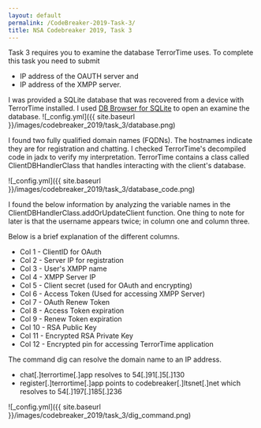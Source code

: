 ```yaml
---
layout: default
permalink: /CodeBreaker-2019-Task-3/
title: NSA Codebreaker 2019, Task 3
---
```


Task 3 requires you to examine the database TerrorTime uses. To complete this task you need to submit<br>
- IP address of the OAUTH server and <br>
- IP address of the XMPP server. <br>

I was provided a SQLite database that was recovered from a device with TerrorTime installed. I used [DB Browser for SQLite](https://sqlitebrowser.org/) to open an examine the database. 
![_config.yml]({{ site.baseurl }}/images/codebreaker_2019/task_3/database.png)

I found two fully qualified domain names (FQDNs). The hostnames indicate they are for registration and chatting. I checked TerrorTime's decompiled code in jadx to verify my interpretation. TerrorTime contains a class called ClientDBHandlerClass that handles interacting with the client's database. 

![_config.yml]({{ site.baseurl }}/images/codebreaker_2019/task_3/database_code.png)

I found the below information by analyzing the variable names in the ClientDBHandlerClass.addOrUpdateClient function. One thing to note for later is that the username appears twice; in column one and column three. 

Below is a brief explanation of the different columns. <br>
- Col 1 \- ClientID for OAuth<br>
- Col 2 \- Server IP for registration<br>
- Col 3 \- User's XMPP name<br>
- Col 4 \- XMPP Server IP<br>
- Col 5 \- Client secret (used for OAuth and encrypting)<br>
- Col 6 \- Access Token (Used for accessing XMPP Server)<br>
- Col 7 \- OAuth Renew Token<br>
- Col 8 \- Access Token expiration<br>
- Col 9 \- Renew Token expiration<br>
- Col 10 \- RSA Public Key<br>
- Col 11 \- Encrypted RSA Private Key<br>
- Col 12 \- Encrypted pin for accessing TerrorTime application<br>

The command dig can resolve the domain name to an IP address. 
- chat[.]terrortime[.]app resolves to 54[.]91[.]5[.]130
- register[.]terrortime[.]app points to codebreaker[.]ltsnet[.]net which resolves to 54[.]197[.]185[.]236

![_config.yml]({{ site.baseurl }}/images/codebreaker_2019/task_3/dig_command.png)



